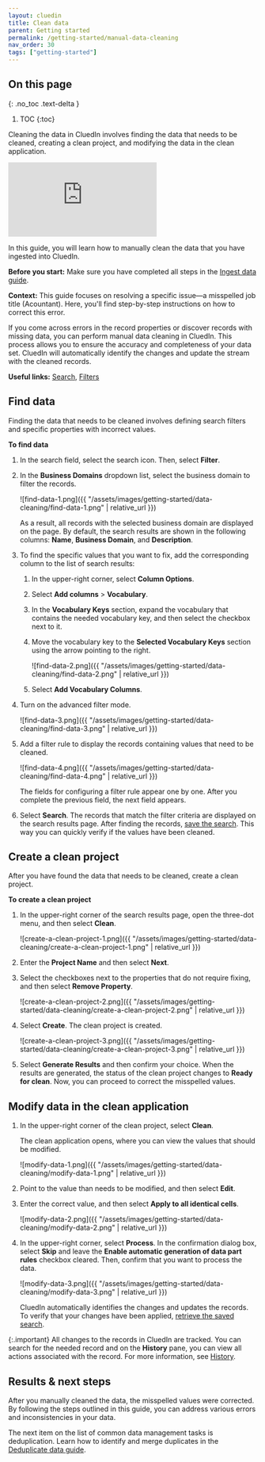 ```yaml
---
layout: cluedin
title: Clean data
parent: Getting started
permalink: /getting-started/manual-data-cleaning
nav_order: 30
tags: ["getting-started"]
---
```

## On this page
{: .no_toc .text-delta }
1. TOC
{:toc}

Cleaning the data in CluedIn involves finding the data that needs to be cleaned, creating a clean project, and modifying the data in the clean application.

<div class="videoFrame">
<iframe src="https://player.vimeo.com/video/850826311?badge=0&amp;autopause=0&amp;player_id=0&amp;app_id=58479" frameborder="0" allow="autoplay; fullscreen; picture-in-picture" allowfullscreen title="Getting_started_with_manual_data_cleaning"></iframe>
</div>

In this guide, you will learn how to manually clean the data that you have ingested into CluedIn.

**Before you start:** Make sure you have completed all steps in the [Ingest data guide](/getting-started/data-ingestion).

**Context:** This guide focuses on resolving a specific issue—a misspelled job title (Acountant). Here, you'll find step-by-step instructions on how to correct this error.

If you come across errors in the record properties or discover records with missing data, you can perform manual data cleaning in CluedIn. This process allows you to ensure the accuracy and completeness of your data set. CluedIn will automatically identify the changes and update the stream with the cleaned records.

**Useful links:** [Search](/key-terms-and-features/search), [Filters](/key-terms-and-features/filters)

## Find data

Finding the data that needs to be cleaned involves defining search filters and specific properties with incorrect values.

**To find data**

1. In the search field, select the search icon. Then, select **Filter**.

1. In the **Business Domains** dropdown list, select the business domain to filter the records.

    ![find-data-1.png]({{ "/assets/images/getting-started/data-cleaning/find-data-1.png" | relative_url }})

    As a result, all records with the selected business domain are displayed on the page. By default, the search results are shown in the following columns: **Name**, **Business Domain**, and **Description**.

1. To find the specific values that you want to fix, add the corresponding column to the list of search results:

    1. In the upper-right corner, select **Column Options**.

    1. Select **Add columns** > **Vocabulary**.

    1. In the **Vocabulary Keys** section, expand the vocabulary that contains the needed vocabulary key, and then select the checkbox next to it.

    1. Move the vocabulary key to the **Selected Vocabulary Keys** section using the arrow pointing to the right.

        ![find-data-2.png]({{ "/assets/images/getting-started/data-cleaning/find-data-2.png" | relative_url }})

    1. Select **Add Vocabulary Columns**.

1. Turn on the advanced filter mode.

    ![find-data-3.png]({{ "/assets/images/getting-started/data-cleaning/find-data-3.png" | relative_url }})

1. Add a filter rule to display the records containing values that need to be cleaned.

    ![find-data-4.png]({{ "/assets/images/getting-started/data-cleaning/find-data-4.png" | relative_url }})     

    The fields for configuring a filter rule appear one by one. After you complete the previous field, the next field appears.        

1. Select **Search**. The records that match the filter criteria are displayed on the search results page. After finding the records, [save the search](/key-terms-and-features/search#saved-searches). This way you can quickly verify if the values have been cleaned.

## Create a clean project

After you have found the data that needs to be cleaned, create a clean project.

**To create a clean project**

1. In the upper-right corner of the search results page, open the three-dot menu, and then select **Clean**.

    ![create-a-clean-project-1.png]({{ "/assets/images/getting-started/data-cleaning/create-a-clean-project-1.png" | relative_url }})

1. Enter the **Project Name** and then select **Next**.

1. Select the checkboxes next to the properties that do not require fixing, and then select **Remove Property**.

    ![create-a-clean-project-2.png]({{ "/assets/images/getting-started/data-cleaning/create-a-clean-project-2.png" | relative_url }})

1. Select **Create**. The clean project is created.

    ![create-a-clean-project-3.png]({{ "/assets/images/getting-started/data-cleaning/create-a-clean-project-3.png" | relative_url }})

1. Select **Generate Results** and then confirm your choice. When the results are generated, the status of the clean project changes to **Ready for clean**. Now, you can proceed to correct the misspelled values.

## Modify data in the clean application

1. In the upper-right corner of the clean project, select **Clean**.

    The clean application opens, where you can view the values that should be modified.

    ![modify-data-1.png]({{ "/assets/images/getting-started/data-cleaning/modify-data-1.png" | relative_url }})

1. Point to the value than needs to be modified, and then select **Edit**.

1. Enter the correct value, and then select **Apply to all identical cells**.

    ![modify-data-2.png]({{ "/assets/images/getting-started/data-cleaning/modify-data-2.png" | relative_url }})

1. In the upper-right corner, select **Process**. In the confirmation dialog box, select **Skip** and leave the **Enable automatic generation of data part rules** checkbox cleared. Then, confirm that you want to process the data.

    ![modify-data-3.png]({{ "/assets/images/getting-started/data-cleaning/modify-data-3.png" | relative_url }})

    CluedIn automatically identifies the changes and updates the records. To verify that your changes have been applied, [retrieve the saved search](/key-terms-and-features/search#saved-searches).

{:.important}
All changes to the records in CluedIn are tracked. You can search for the needed record and on the **History** pane, you can view all actions associated with the record. For more information, see [History](/key-terms-and-features/golden-records/history).

## Results & next steps

After you manually cleaned the data, the misspelled values were corrected. By following the steps outlined in this guide, you can address various errors and inconsistencies in your data.

The next item on the list of common data management tasks is deduplication. Learn how to identify and merge duplicates in the [Deduplicate data guide](/getting-started/data-deduplication).
